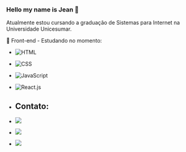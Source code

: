 ### Hello my name is Jean 👋
Atualmente estou cursando a graduação de Sistemas para Internet na Universidade Unicesumar.

🎨  Front-end - Estudando no momento:
- ![HTML](https://img.shields.io/badge/HTML5-E34F26?style=for-the-badge&logo=html5&logoColor=white)&nbsp;
- ![CSS](https://img.shields.io/badge/CSS3-1572B6?style=for-the-badge&logo=css3&logoColor=white)&nbsp;
- ![JavaScript](https://img.shields.io/badge/JavaScript-F7DF1E?style=for-the-badge&logo=javascript&logoColor=black)&nbsp;
- ![React.js](https://img.shields.io/badge/React-20232A?style=for-the-badge&logo=react&logoColor=61DAFB)&nbsp;

- ## Contato:
- <a href="https://www.instagram.com/minimalistdevcoder" target="_blank"><img src="https://img.shields.io/badge/-Instagram-%23E4405F?style=for-the-badge&logo=instagram&logoColor=white"></a>
- <a href = "mailto:contato.jeanperissatto@outlook.com"> <img src="https://img.shields.io/badge/-Gmail-%23333?style=for-the-badge&logo=gmail&logoColor=white" target="_blank"></a>
- <a href="https://www.linkedin.com/in/jean-perissatto-323701224/" target="_blank"><img src="https://img.shields.io/badge/-LinkedIn-%230077B5?style=for-the-badge&logo=linkedin&logoColor=white"  target="_blank"></a> 
